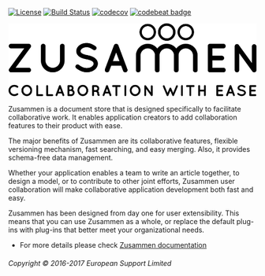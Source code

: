 [![License](https://img.shields.io/badge/License-Apache%202.0-blue.svg)](https://opensource.org/licenses/Apache-2.0)
[![Build Status](https://travis-ci.org/open-amdocs/zusammen.svg?branch=master)](https://travis-ci.org/open-amdocs/zusammen)
[![codecov](https://codecov.io/gh/open-amdocs/zusammen/branch/master/graph/badge.svg)](https://codecov.io/gh/open-amdocs/zusammen)
[![codebeat badge](https://codebeat.co/badges/b97bf287-15af-4e2c-b129-f3c0f7207eda)](https://codebeat.co/projects/github-com-open-amdocs-zusammen)

![Zusammen - Collaboration made easy](docs/images/zusammen_logo_final_888px.png/?raw=true "Zusammen Logo")

Zusammen is a document store that is designed specifically to facilitate collaborative work. It enables application creators to add collaboration features to their product with ease.

The major benefits of Zusammen are its collaborative features, flexible versioning mechanism, fast searching, and easy merging. Also, it provides schema-free data management.

Whether your application enables a team to write an article together, to design a model, or to contribute to other joint efforts, Zusammen user collaboration will make collaborative application development both fast and easy.

Zusammen has been designed from day one for user extensibility. This means that you can use Zusammen as a whole, or replace the default plug-ins with plug-ins that better meet your organizational needs.

* For more details please check [Zusammen documentation](https://open-amdocs.github.io/zusammen/)

###### Copyright © 2016-2017 European Support Limited
